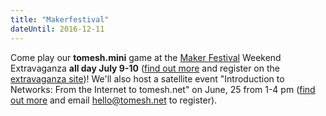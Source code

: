 ```yaml
---
title: "Makerfestival"
dateUntil: 2016-12-11
---
```


Come play our **tomesh.mini** game at the [Maker Festival](http://makerfestival.ca) Weekend Extravaganza **all day July 9-10** ([find out more](https://tomesh.net/2016-07/tomesh-mini/) and register on the [extravaganza site](http://makerfestival.ca/extravaganza/))! We'll also host a satellite event "Introduction to Networks: From the Internet to tomesh.net" on June, 25 from 1-4 pm ([find out more](https://tomesh.net/2016-06/intro-to-networks/) and email [hello@tomesh.net](mailto:hello@tomesh.net) to register).
